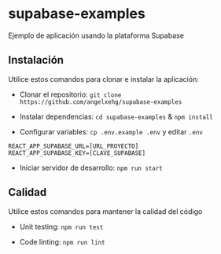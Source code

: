 # supabase-examples

Ejemplo de aplicación usando la plataforma Supabase

## Instalación

Utilice estos comandos para clonar e instalar la aplicación:

- Clonar el repositorio: `git clone https://github.com/angelxehg/supabase-examples`

- Instalar dependencias: `cd supabase-examples` & `npm install`

- Configurar variables: `cp .env.example .env` y editar `.env`

```env
REACT_APP_SUPABASE_URL=[URL_PROYECTO]
REACT_APP_SUPABASE_KEY=[CLAVE_SUPABASE]
```

- Iniciar servidor de desarrollo: `npm run start`

## Calidad

Utilice estos comandos para mantener la calidad del código

- Unit testing: `npm run test`

- Code linting: `npm run lint`
